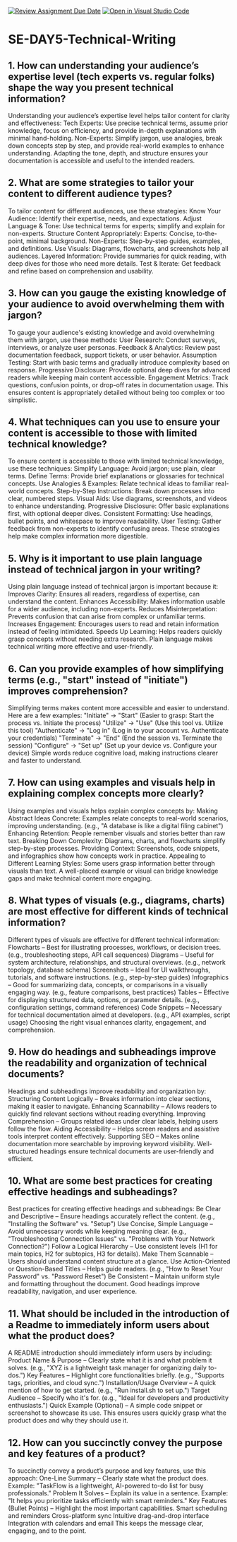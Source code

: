 [![Review Assignment Due Date](https://classroom.github.com/assets/deadline-readme-button-22041afd0340ce965d47ae6ef1cefeee28c7c493a6346c4f15d667ab976d596c.svg)](https://classroom.github.com/a/zsAR-pyY)
[![Open in Visual Studio Code](https://classroom.github.com/assets/open-in-vscode-2e0aaae1b6195c2367325f4f02e2d04e9abb55f0b24a779b69b11b9e10269abc.svg)](https://classroom.github.com/online_ide?assignment_repo_id=18467095&assignment_repo_type=AssignmentRepo)
# SE-DAY5-Technical-Writing
## 1. How can understanding your audience’s expertise level (tech experts vs. regular folks) shape the way you present technical information?

Understanding your audience’s expertise level helps tailor content for clarity and effectiveness:
Tech Experts: Use precise technical terms, assume prior knowledge, focus on efficiency, and provide in-depth explanations with minimal hand-holding.
Non-Experts: Simplify jargon, use analogies, break down concepts step by step, and provide real-world examples to enhance understanding.
Adapting the tone, depth, and structure ensures your documentation is accessible and useful to the intended readers.

## 2. What are some strategies to tailor your content to different audience types?

To tailor content for different audiences, use these strategies:
Know Your Audience: Identify their expertise, needs, and expectations.
Adjust Language & Tone: Use technical terms for experts; simplify and explain for non-experts.
Structure Content Appropriately:
Experts: Concise, to-the-point, minimal background.
Non-Experts: Step-by-step guides, examples, and definitions.
Use Visuals: Diagrams, flowcharts, and screenshots help all audiences.
Layered Information: Provide summaries for quick reading, with deep dives for those who need more details.
Test & Iterate: Get feedback and refine based on comprehension and usability.


## 3. How can you gauge the existing knowledge of your audience to avoid overwhelming them with jargon?

To gauge your audience's existing knowledge and avoid overwhelming them with jargon, use these methods:
User Research: Conduct surveys, interviews, or analyze user personas.
Feedback & Analytics: Review past documentation feedback, support tickets, or user behavior.
Assumption Testing: Start with basic terms and gradually introduce complexity based on response.
Progressive Disclosure: Provide optional deep dives for advanced readers while keeping main content accessible.
Engagement Metrics: Track questions, confusion points, or drop-off rates in documentation usage.
This ensures content is appropriately detailed without being too complex or too simplistic.


## 4. What techniques can you use to ensure your content is accessible to those with limited technical knowledge?

To ensure content is accessible to those with limited technical knowledge, use these techniques:
Simplify Language: Avoid jargon; use plain, clear terms.
Define Terms: Provide brief explanations or glossaries for technical concepts.
Use Analogies & Examples: Relate technical ideas to familiar real-world concepts.
Step-by-Step Instructions: Break down processes into clear, numbered steps.
Visual Aids: Use diagrams, screenshots, and videos to enhance understanding.
Progressive Disclosure: Offer basic explanations first, with optional deeper dives.
Consistent Formatting: Use headings, bullet points, and whitespace to improve readability.
User Testing: Gather feedback from non-experts to identify confusing areas.
These strategies help make complex information more digestible.


## 5. Why is it important to use plain language instead of technical jargon in your writing?

Using plain language instead of technical jargon is important because it:
Improves Clarity: Ensures all readers, regardless of expertise, can understand the content.
Enhances Accessibility: Makes information usable for a wider audience, including non-experts.
Reduces Misinterpretation: Prevents confusion that can arise from complex or unfamiliar terms.
Increases Engagement: Encourages users to read and retain information instead of feeling intimidated.
Speeds Up Learning: Helps readers quickly grasp concepts without needing extra research.
Plain language makes technical writing more effective and user-friendly.


## 6. Can you provide examples of how simplifying terms (e.g., "start" instead of "initiate") improves comprehension?

Simplifying terms makes content more accessible and easier to understand. Here are a few examples:
"Initiate" → "Start" (Easier to grasp: Start the process vs. Initiate the process)
"Utilize" → "Use" (Use this tool vs. Utilize this tool)
"Authenticate" → "Log in" (Log in to your account vs. Authenticate your credentials)
"Terminate" → "End" (End the session vs. Terminate the session)
"Configure" → "Set up" (Set up your device vs. Configure your device)
Simple words reduce cognitive load, making instructions clearer and faster to understand.


## 7. How can using examples and visuals help in explaining complex concepts more clearly?

Using examples and visuals helps explain complex concepts by:
Making Abstract Ideas Concrete: Examples relate concepts to real-world scenarios, improving understanding. (e.g., "A database is like a digital filing cabinet")
Enhancing Retention: People remember visuals and stories better than raw text.
Breaking Down Complexity: Diagrams, charts, and flowcharts simplify step-by-step processes.
Providing Context: Screenshots, code snippets, and infographics show how concepts work in practice.
Appealing to Different Learning Styles: Some users grasp information better through visuals than text.
A well-placed example or visual can bridge knowledge gaps and make technical content more engaging.


## 8. What types of visuals (e.g., diagrams, charts) are most effective for different kinds of technical information?

Different types of visuals are effective for different technical information:
Flowcharts – Best for illustrating processes, workflows, or decision trees. (e.g., troubleshooting steps, API call sequences)
Diagrams – Useful for system architecture, relationships, and structural overviews. (e.g., network topology, database schema)
Screenshots – Ideal for UI walkthroughs, tutorials, and software instructions. (e.g., step-by-step guides)
Infographics – Good for summarizing data, concepts, or comparisons in a visually engaging way. (e.g., feature comparisons, best practices)
Tables – Effective for displaying structured data, options, or parameter details. (e.g., configuration settings, command references)
Code Snippets – Necessary for technical documentation aimed at developers. (e.g., API examples, script usage)
Choosing the right visual enhances clarity, engagement, and comprehension.


## 9. How do headings and subheadings improve the readability and organization of technical documents?

Headings and subheadings improve readability and organization by:
Structuring Content Logically – Breaks information into clear sections, making it easier to navigate.
Enhancing Scannability – Allows readers to quickly find relevant sections without reading everything.
Improving Comprehension – Groups related ideas under clear labels, helping users follow the flow.
Aiding Accessibility – Helps screen readers and assistive tools interpret content effectively.
Supporting SEO – Makes online documentation more searchable by improving keyword visibility.
Well-structured headings ensure technical documents are user-friendly and efficient.


## 10. What are some best practices for creating effective headings and subheadings?

Best practices for creating effective headings and subheadings:
Be Clear and Descriptive – Ensure headings accurately reflect the content. (e.g., "Installing the Software" vs. "Setup")
Use Concise, Simple Language – Avoid unnecessary words while keeping meaning clear. (e.g., "Troubleshooting Connection Issues" vs. "Problems with Your Network Connection?")
Follow a Logical Hierarchy – Use consistent levels (H1 for main topics, H2 for subtopics, H3 for details).
Make Them Scannable – Users should understand content structure at a glance.
Use Action-Oriented or Question-Based Titles – Helps guide readers. (e.g., "How to Reset Your Password" vs. "Password Reset")
Be Consistent – Maintain uniform style and formatting throughout the document.
Good headings improve readability, navigation, and user experience.


## 11. What should be included in the introduction of a Readme to immediately inform users about what the product does?

A README introduction should immediately inform users by including:
Product Name & Purpose – Clearly state what it is and what problem it solves. (e.g., "XYZ is a lightweight task manager for organizing daily to-dos.")
Key Features – Highlight core functionalities briefly. (e.g., "Supports tags, priorities, and cloud sync.")
Installation/Usage Overview – A quick mention of how to get started. (e.g., "Run install.sh to set up.")
Target Audience – Specify who it's for. (e.g., "Ideal for developers and productivity enthusiasts.")
Quick Example (Optional) – A simple code snippet or screenshot to showcase its use.
This ensures users quickly grasp what the product does and why they should use it.


## 12. How can you succinctly convey the purpose and key features of a product?


To succinctly convey a product’s purpose and key features, use this approach:
One-Line Summary – Clearly state what the product does.
Example: "TaskFlow is a lightweight, AI-powered to-do list for busy professionals."
Problem It Solves – Explain its value in a sentence.
Example: "It helps you prioritize tasks efficiently with smart reminders."
Key Features (Bullet Points) – Highlight the most important capabilities.
Smart scheduling and reminders
Cross-platform sync
Intuitive drag-and-drop interface
Integration with calendars and email
This keeps the message clear, engaging, and to the point.
